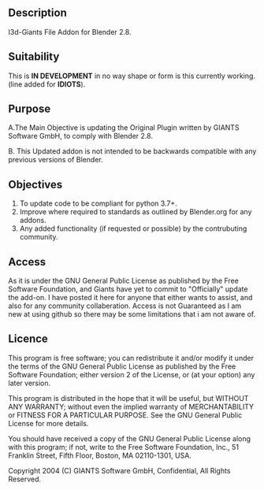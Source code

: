 ## Description
I3d-Giants File Addon for Blender 2.8.

## Suitability
This is **IN DEVELOPMENT** in no way shape or form is this currently working. 
(line added for **IDIOTS**).

## Purpose

A.The Main Objective is updating the Original Plugin written by GIANTS Software GmbH, to comply with Blender 2.8. 

B. This Updated addon is not intended to be backwards compatible with any previous versions of Blender.

## Objectives
1. To update code to be compliant for python 3.7+.
2. Improve where required to standards as outlined by Blender.org for any addons.
3. Any added functionality (if requested or possible) by the contrubuting community.

## Access
As it is under the GNU General Public License as published by the Free Software Foundation, and Giants have yet to commit to
"Officially" update the add-on.
I have posted it here for anyone that either wants to assist, and also for any community collaberation. 
Access is not Guaranteed as I am new at using github so there may be some limitations that i am not aware of.

## Licence

This program is free software; you can redistribute it and/or modify it under the terms of the GNU General Public License as published by the Free Software Foundation; either version 2 of the License, or (at your option) any later version.

This program is distributed in the hope that it will be useful, but WITHOUT ANY WARRANTY; without even the implied warranty of MERCHANTABILITY or FITNESS FOR A PARTICULAR PURPOSE. See the GNU General Public License for more details.

You should have received a copy of the GNU General Public License along with this program; if not, write to the Free Software Foundation, Inc., 51 Franklin Street, Fifth Floor, Boston, MA 02110-1301, USA.

Copyright 2004 (C) GIANTS Software GmbH, Confidential, All Rights Reserved.
